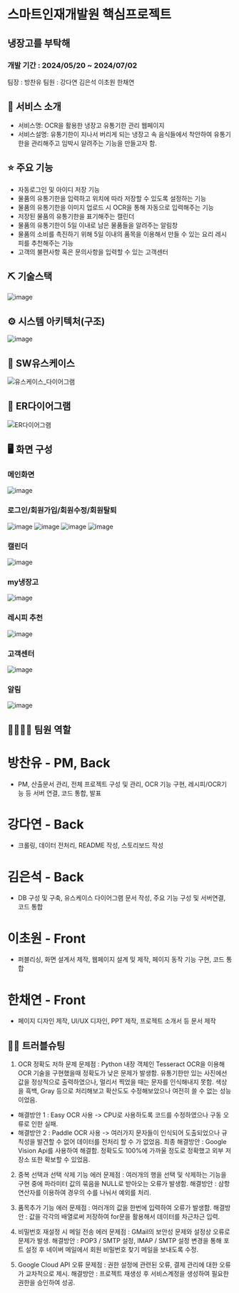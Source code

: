 # 스마트인재개발원 핵심프로젝트
## 냉장고를 부탁해
### 개발 기간 : 2024/05/20 ~ 2024/07/02

팀장 : 방찬유
팀원 : 강다연
       김은석
       이초원
       한채연


## 👀 서비스 소개
* 서비스명:  OCR을 활용한 냉장고 유통기한 관리 웹페이지
* 서비스설명: 유통기한이 지나서 버리게 되는 냉장고 속 음식들에서 착안하여 유통기한을 관리해주고 임박시
알려주는 기능을 만들고자 함.


## ⭐ 주요 기능
* 자동로그인 및 아이디 저장 기능
* 물품의 유통기한을 입력하고 위치에 따라 저장할 수 있도록 설정하는 기능
* 물품의 유통기한을 이미지 업로드 시 OCR을 통해 자동으로 입력해주는 기능
* 저장된 물품의 유통기한을 표기해주는 캘린더
* 물품의 유통기한이 5일 이내로 남은 물품들을 알려주는 알림창
* 물품의 소비를 촉진하기 위해 5일 이내의 품목을 이용해서 만들 수 있는 요리 레시피를 추천해주는 기능
* 고객의 불편사항 혹은 문의사항을 입력할 수 있는 고객센터

## ⛏ 기술스택
![image](https://github.com/Bchanyou/Take_care_of_the_fridge/assets/162541713/01b1c6f9-298b-481a-a4ac-08a0cc5c3df3)


## ⚙ 시스템 아키텍처(구조)
![image](https://github.com/Bchanyou/Take_care_of_the_fridge/assets/162541713/d21ab0ce-5c7a-469e-8b90-e5184b4f2a16)


## 📌 SW유스케이스
![유스케이스_다이어그램](https://github.com/Bchanyou/Take_care_of_the_fridge/assets/162541713/a0a25ce2-ccf4-4f70-9ea3-ffb34e8193e0)


## 📌 ER다이어그램
![ER다이어그램](https://github.com/Bchanyou/Take_care_of_the_fridge/assets/162541713/761d721c-50da-466f-bf6f-b5dea27c2724)


## 🖥 화면 구성
### 메인화면
![image](https://github.com/Bchanyou/Take_care_of_the_fridge/assets/162541713/19fb3d5c-95c5-47bb-aa4a-6a676e3ae3d3)

### 로그인/회원가입/회원수정/회원탈퇴
![image](https://github.com/Bchanyou/Take_care_of_the_fridge/assets/162541713/3358c568-3746-48b5-b783-8a9ae1838491)
![image](https://github.com/Bchanyou/Take_care_of_the_fridge/assets/162541713/099d632c-d675-4671-bdaa-b09ad6a001f2)
![image](https://github.com/Bchanyou/Take_care_of_the_fridge/assets/162541713/ff4806a1-0285-492a-b6ad-316a351a737e)
![image](https://github.com/Bchanyou/Take_care_of_the_fridge/assets/162541713/092e51e4-ce63-4973-98dc-ece8088c0445)

### 캘린더
![image](https://github.com/Bchanyou/Take_care_of_the_fridge/assets/162541713/276e0632-f8d4-4ff6-95f0-ae084b9ded4c)

### my냉장고
![image](https://github.com/Bchanyou/Take_care_of_the_fridge/assets/162541713/b338473c-9b69-4673-857a-9f2cd4c6f430)

### 레시피 추천
![image](https://github.com/Bchanyou/Take_care_of_the_fridge/assets/162541713/23eb213c-9024-4bb7-93a0-47711e21693f)

### 고객센터
![image](https://github.com/Bchanyou/Take_care_of_the_fridge/assets/162541713/79a07729-f5e4-4e9d-8cfe-3a0c62d13901)

### 알림
![image](https://github.com/Bchanyou/Take_care_of_the_fridge/assets/162541713/7f725a98-e1bd-444a-87f2-f5159a3897c4)



## 👨‍👩‍👦‍👦 팀원 역할

# 방찬유 - PM, Back
- PM, 산출문서 관리, 전체 프로젝트 구성 및 관리, OCR 기능 구현, 레시피/OCR기능 등 서버 연결, 코드 통합, 발표
# 강다연 - Back
- 크롤링, 데이터 전처리, README 작성, 스토리보드 작성
# 김은석 - Back
- DB 구성 및 구축, 유스케이스 다이어그램 문서 작성, 주요 기능 구성 및 서버연결, 코드 통합
# 이초원 - Front
- 퍼블리싱, 화면 설계서 제작, 웹페이지 설계 밎 제작, 페이지 동작 기능 구현, 코드 통합
# 한채연 - Front
- 페이지 디자인 제작, UI/UX 디자인, PPT 제작, 프로젝트 소개서 등 문서 제작

## 🤾‍♂️ 트러블슈팅
1. OCR 정확도 저하 문제
문제점 : Python 내장 객체인 Tesseract OCR을 이용해 OCR 기술을 구현했을때 정확도가 낮은 문제가 발생함.
       유통기한만 있는 사진에선 값을 정상적으로 출력하였으나, 멀리서 찍었을 때는 문자를 인식해내지 못함.
       색상을 흑백, Gray 등으로 처리해보고 확산도도 수정해보았으나 여전히 쓸 수 없는 성능이었음.
- 해결방안 1 : Easy OCR 사용
          -> CPU로 사용하도록 코드를 수정하였으나 구동 오류로 인한 실패.
- 해결방안 2 : Paddle OCR 사용
          -> 여러가지 문자들이 인식되어 도출되었으나 규칙성을 발견할 수 없어 데이터를 전처리 할 수 가 없었음.
최종 해결방안 : Google Vision Api를 사용하여 해결함. 정확도도 100%에 가까울 정도로 정확했고 외부 저장소 또한 확보할 수 있었음.

2. 중복 선택과 선택 삭제 기능 에러
문제점 : 여러개의 행을 선택 및 삭제하는 기능을 구현 중에 파라미터 값의 묶음을 NULL로 받아오는 오류가 발생함.
해결방안 : 삼항연산자를 이용하여 경우의 수를 나눠서 예외를 처리.

3. 품목추가 기능 에러
문제점 : 여러개의 값을 한번에 입력하여 오류가 발생함.
해결방안 : 값을 각각의 배열로써 저장하여 for문을 활용해서 데이터를 차근차근 입력.

4. 비밀번호 재설정 시 메일 전송 에러
문제점 : GMail의 보안성 문제와 설정상 오류로 문제가 발생.
해결방안 : POP3 / SMTP 설정, IMAP / SMTP 설정 변경을 통해 포트 설정 후 네이버 메일에서 회원 비밀번호 찾기 메일을 보내도록 수정.

5. Google Cloud API 오류
문제점 : 권한 설정에 관련된 오류, 결제 관리에 대한 오류가 교차적으로 제시.
해결방안 : 프로젝트 재생성 후 서비스계정을 생성하여 필요한 권한을 승인하여 성공.
